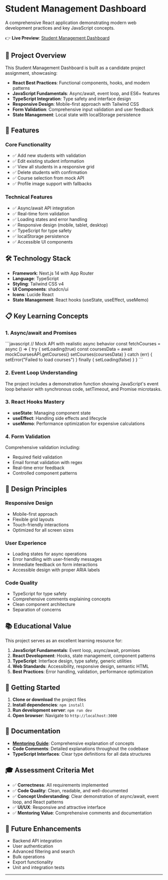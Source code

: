 # Student Management Dashboard

A comprehensive React application demonstrating modern web development practices and key JavaScript concepts.

👉 **Live Preview**: [Student Management Dashboard](https://student-management-dashboard-assignment.vercel.app/)

## 🎯 Project Overview

This Student Management Dashboard is built as a candidate project assignment, showcasing:

- **React Best Practices**: Functional components, hooks, and modern patterns
- **JavaScript Fundamentals**: Async/await, event loop, and ES6+ features
- **TypeScript Integration**: Type safety and interface design
- **Responsive Design**: Mobile-first approach with Tailwind CSS
- **Form Validation**: Comprehensive input validation and user feedback
- **State Management**: Local state with localStorage persistence

## 🚀 Features

### Core Functionality
- ✅ Add new students with validation
- ✅ Edit existing student information
- ✅ View all students in a responsive grid
- ✅ Delete students with confirmation
- ✅ Course selection from mock API
- ✅ Profile image support with fallbacks

### Technical Features
- ✅ Async/await API integration
- ✅ Real-time form validation
- ✅ Loading states and error handling
- ✅ Responsive design (mobile, tablet, desktop)
- ✅ TypeScript for type safety
- ✅ localStorage persistence
- ✅ Accessible UI components

## 🛠️ Technology Stack

- **Framework**: Next.js 14 with App Router
- **Language**: TypeScript
- **Styling**: Tailwind CSS v4
- **UI Components**: shadcn/ui
- **Icons**: Lucide React
- **State Management**: React hooks (useState, useEffect, useMemo)

## 📋 Key Learning Concepts

### 1. Async/await and Promises
\`\`\`javascript
// Mock API with realistic async behavior
const fetchCourses = async () => {
  try {
    setLoading(true)
    const coursesData = await mockCoursesAPI.getCourses()
    setCourses(coursesData)
  } catch (err) {
    setError("Failed to load courses")
  } finally {
    setLoading(false)
  }
}
\`\`\`

### 2. Event Loop Understanding
The project includes a demonstration function showing JavaScript's event loop behavior with synchronous code, setTimeout, and Promise microtasks.

### 3. React Hooks Mastery
- **useState**: Managing component state
- **useEffect**: Handling side effects and lifecycle
- **useMemo**: Performance optimization for expensive calculations

### 4. Form Validation
Comprehensive validation including:
- Required field validation
- Email format validation with regex
- Real-time error feedback
- Controlled component patterns

## 🎨 Design Principles

### Responsive Design
- Mobile-first approach
- Flexible grid layouts
- Touch-friendly interactions
- Optimized for all screen sizes

### User Experience
- Loading states for async operations
- Error handling with user-friendly messages
- Immediate feedback on form interactions
- Accessible design with proper ARIA labels

### Code Quality
- TypeScript for type safety
- Comprehensive comments explaining concepts
- Clean component architecture
- Separation of concerns

## 📚 Educational Value

This project serves as an excellent learning resource for:

1. **JavaScript Fundamentals**: Event loop, async/await, promises
2. **React Development**: Hooks, state management, component patterns
3. **TypeScript**: Interface design, type safety, generic utilities
4. **Web Standards**: Accessibility, responsive design, semantic HTML
5. **Best Practices**: Error handling, validation, performance optimization

## 🔧 Getting Started

1. **Clone or download** the project files
2. **Install dependencies**: `npm install`
3. **Run development server**: `npm run dev`
4. **Open browser**: Navigate to `http://localhost:3000`

## 📖 Documentation

- **[Mentoring Guide](./MENTORING_GUIDE.md)**: Comprehensive explanation of concepts
- **Code Comments**: Detailed explanations throughout the codebase
- **TypeScript Interfaces**: Clear type definitions for all data structures

## 🎓 Assessment Criteria Met

- ✅ **Correctness**: All requirements implemented
- ✅ **Code Quality**: Clean, readable, and well-documented
- ✅ **Concept Understanding**: Clear demonstration of async/await, event loop, and React patterns
- ✅ **UI/UX**: Responsive and attractive interface
- ✅ **Mentoring Value**: Comprehensive comments and documentation

## 🚀 Future Enhancements

- Backend API integration
- User authentication
- Advanced filtering and search
- Bulk operations
- Export functionality
- Unit and integration tests

---
